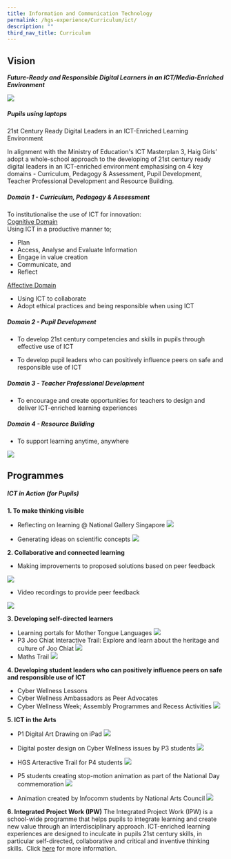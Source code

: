 ```yaml
---
title: Information and Communication Technology
permalink: /hgs-experience/Curriculum/ict/
description: ""
third_nav_title: Curriculum
---
```

## Vision
***Future-Ready and Responsible Digital Learners in an ICT/Media-Enriched Environment***

![](/images/ict1.png)

##### Pupils using laptops
21st Century Ready Digital Leaders in an ICT-Enriched Learning Environment

In alignment with the Ministry of Education's ICT Masterplan 3, Haig Girls’ adopt a whole-school approach to the developing of 21st century ready digital leaders in an ICT-enriched environment emphasising on 4 key domains - Curriculum, Pedagogy & Assessment, Pupil Development, Teacher Professional Development and Resource Building.

##### Domain 1 - Curriculum, Pedagogy & Assessment  
To institutionalise the use of ICT for innovation:   
<u>Cognitive Domain</u>        
Using ICT in a productive manner to;
* Plan
* Access, Analyse and Evaluate Information
* Engage in value creation 
* Communicate, and
* Reflect

<u>Affective Domain</u>
* Using ICT to collaborate
* Adopt ethical practices and being responsible when using ICT

##### Domain 2 - Pupil Development

*   To develop 21st century competencies and skills in pupils through effective use of ICT  
    
*   To develop pupil leaders who can positively influence peers on safe and responsible use of ICT

##### Domain 3 - Teacher Professional Development

*   To encourage and create opportunities for teachers to design and deliver ICT-enriched learning experiences

##### Domain 4 - Resource Building

*   To support learning anytime, anywhere

![](/images/ict2.png)

## Programmes

##### ICT in Action (for Pupils)

**1\. To make thinking visible**  

*   Reflecting on learning @ National Gallery Singapore
![](/images/ict3.png)

* Generating ideas on scientific concepts
![](/images/ict4.png)


**2\. Collaborative and connected learning**  

*   Making improvements to proposed solutions based on peer feedback

![](/images/ict5.png)

* Video recordings to provide peer feedback

![](/images/ict6.png)

**3\. Developing self-directed learners**

*   Learning portals for Mother Tongue Languages
![](/images/ict7.png)
* P3 Joo Chiat Interactive Trail: Explore and learn about the heritage and culture of Joo Chiat
![](/images/ict8.png)
*   Maths Trail
![](/images/ict9.png)

**4\. Developing student leaders who can positively influence peers on safe and responsible use of ICT**  
*   Cyber Wellness Lessons
*   Cyber Wellness Ambassadors as Peer Advocates
*   Cyber Wellness Week; Assembly Programmes and Recess Activities
![](/images/ict10.png)

**5\. ICT in the Arts**  

*   P1 Digital Art Drawing on iPad
![](/images/ict11.png)


*   Digital poster design on Cyber Wellness issues by P3 students
![](/images/ict12.png)


*   HGS Arteractive Trail for P4 students
![](/images/ict13.png)


*   P5 students creating stop-motion animation as part of the National Day commemoration
![](/images/ict14.png)


*   Animation created by Infocomm students by National Arts Council
![](/images/ict15.png)

**6\. Integrated Project Work (IPW)** The Integrated Project Work (IPW) is a school-wide programme that helps pupils to integrate learning and create new value through an interdisciplinary approach. ICT-enriched learning experiences are designed to inculcate in pupils 21st century skills, in particular self-directed, collaborative and critical and inventive thinking skills.  Click [here](https://haiggirls.moe.edu.sg/programmes/applied-learning-program-alp) for more information.
